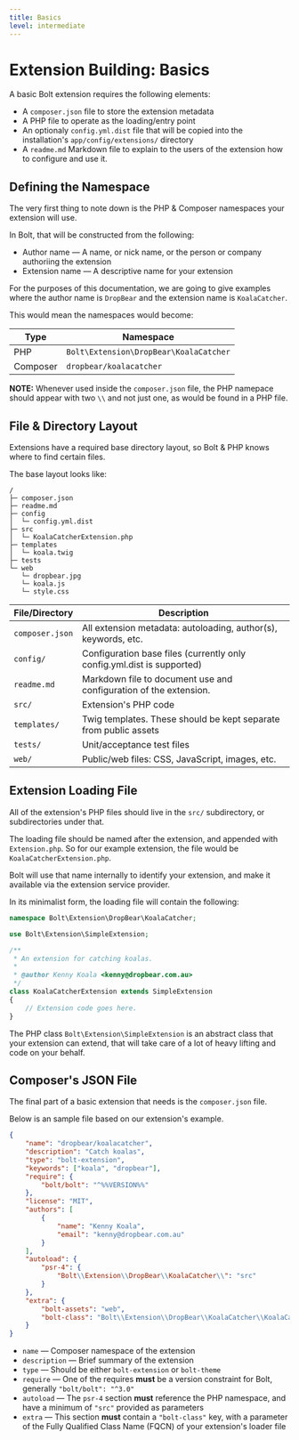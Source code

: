 ```yaml
---
title: Basics
level: intermediate
---
```

Extension Building: Basics
==========================

A basic Bolt extension requires the following elements:

  * A `composer.json` file to store the extension metadata
  * A  PHP file to operate as the loading/entry point
  * An optionaly `config.yml.dist` file that will be copied into the
    installation's `app/config/extensions/` directory
  * A `readme.md` Markdown file to explain to the users of the extension how to
    configure and use it.

Defining the Namespace
----------------------

The very first thing to note down is the PHP & Composer namespaces your extension
will use.

In Bolt, that will be constructed from the following:

  * Author name — A name, or nick name, or the person or company authoriing the extension
  * Extension name — A descriptive name for your extension

For the purposes of this documentation, we are going to give examples where the
author name is `DropBear` and the extension name is `KoalaCatcher`.

This would mean the namespaces would become:

| Type      | Namespace                                                        |
| --------- | ---------------------------------------------------------------- |
| PHP       | `Bolt\Extension\DropBear\KoalaCatcher`                           |
| Composer  | `dropbear/koalacatcher`                                          |

**NOTE:** Whenever used inside the `composer.json` file, the PHP namepace
should appear with two `\\` and not just one, as would be found in a PHP file.

File & Directory Layout
-----------------------

Extensions have a required base directory layout, so Bolt & PHP knows where to
find certain files.

The base layout looks like:

```
/
├─ composer.json
├─ readme.md
├─ config
│  └─ config.yml.dist
├─ src
│  └─ KoalaCatcherExtension.php
├─ templates
│  └─ koala.twig
├─ tests
└─ web
   └─ dropbear.jpg
   └─ koala.js
   └─ style.css
```

| File/Directory  | Description                              |
| --------------- | ---------------------------------------- |
| `composer.json` | All extension metadata: autoloading, author(s), keywords, etc. |
| `config/`       | Configuration base files (currently only config.yml.dist is supported) |
| `readme.md` | Markdown file to document use and configuration of the extension. |
| `src/`          | Extension's PHP code |
| `templates/`    | Twig templates. These should be kept separate from public assets |
| `tests/`        | Unit/acceptance test files |
| `web/`          | Public/web files: CSS, JavaScript, images, etc. |


Extension Loading File
----------------------

All of the extension's PHP files should live in the `src/` subdirectory, or
subdirectories under that.

The loading file should be named after the extension, and appended with
`Extension.php`. So for our example extension, the file would be
`KoalaCatcherExtension.php`.

Bolt will use that name internally to identify your extension, and make it
available via the extension service provider.

In its minimalist form, the loading file will contain the following:

```php
namespace Bolt\Extension\DropBear\KoalaCatcher;

use Bolt\Extension\SimpleExtension;

/**
 * An extension for catching koalas.
 *
 * @author Kenny Koala <kenny@dropbear.com.au>
 */
class KoalaCatcherExtension extends SimpleExtension
{
    // Extension code goes here.
}
```

The PHP class `Bolt\Extension\SimpleExtension` is an abstract class that
your extension can extend, that will take care of a lot of heavy lifting and code
on your behalf.

Composer's JSON File
--------------------

The final part of a basic extension that needs is the `composer.json` file.

Below is an sample file based on our extension's example.

```json
{
    "name": "dropbear/koalacatcher",
    "description": "Catch koalas",
    "type": "bolt-extension",
    "keywords": ["koala", "dropbear"],
    "require": {
        "bolt/bolt": "^%%VERSION%%"
    },
    "license": "MIT",
    "authors": [
        {
            "name": "Kenny Koala",
            "email": "kenny@dropbear.com.au"
        }
    ],
    "autoload": {
        "psr-4": {
            "Bolt\\Extension\\DropBear\\KoalaCatcher\\": "src"
        }
    },
    "extra": {
        "bolt-assets": "web",
        "bolt-class": "Bolt\\Extension\\DropBear\\KoalaCatcher\\KoalaCatcherExtension"
    }
}
```

  * `name` — Composer namespace of the extension
  * `description` — Brief summary of the extension
  * `type` — Should be either `bolt-extension` or `bolt-theme`
  * `require` — One of the requires **must** be a version constraint for Bolt,
    generally `"bolt/bolt": "^3.0"`
  * `autoload` — The `psr-4` section **must** reference the PHP namespace, and
    have a minimum of `"src"` provided as parameters
  * `extra` — This section **must** contain a `"bolt-class"` key, with a
    parameter of the Fully Qualified Class Name (FQCN) of your extension's
    loader file

